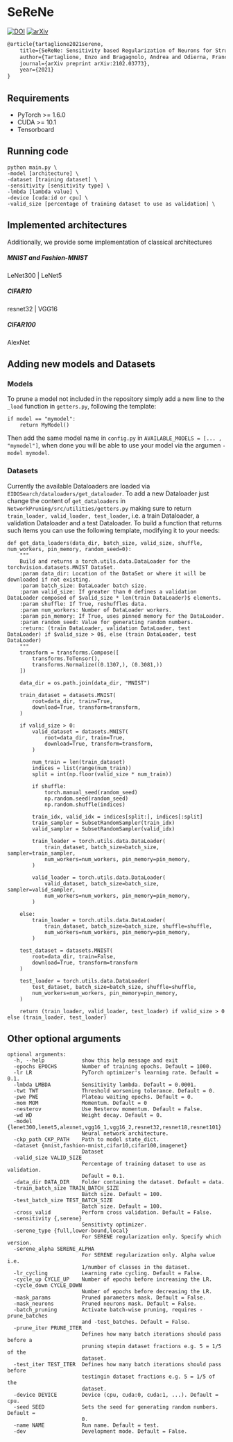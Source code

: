 # SeReNe
[![DOI](https://zenodo.org/badge/doi/10.1109/TNNLS.2021.3084527.svg)](http://dx.doi.org/10.1109/TNNLS.2021.3084527)
[![arXiv](https://img.shields.io/badge/arXiv-2102.03773-b31b1b.svg)](https://arxiv.org/abs/2102.03773)

```latex
@article{tartaglione2021serene,
    title={SeReNe: Sensitivity based Regularization of Neurons for Structured Sparsity in Neural Networks},
    author={Tartaglione, Enzo and Bragagnolo, Andrea and Odierna, Francesco and Fiandrotti, Attilio and Grangetto, Marco},
    journal={arXiv preprint arXiv:2102.03773},
    year={2021}
}

```

## Requirements
* PyTorch >= 1.6.0
* CUDA >= 10.1
* Tensorboard

## Running code
```
python main.py \
-model [architecture] \
-dataset [training dataset] \
-sensitivity [sensitivity type] \
-lmbda [lambda value] \
-device [cuda:id or cpu] \
-valid_size [percentage of training dataset to use as validation] \
```

## Implemented architectures
Additionally, we provide some implementation of classical architectures

##### MNIST and Fashion-MNIST
LeNet300 | LeNet5

##### CIFAR10
resnet32 | VGG16

##### CIFAR100
AlexNet

## Adding new models and Datasets

### Models
To prune a model not included in the repository simply add a new line to the `_load` function in `getters.py`,
following the template:
```
if model == "mymodel":
    return MyModel()
```
Then add the same model name in `config.py` in `AVAILABLE_MODELS = [... , "mymodel"]`, when done you will be able
to use your model via the argumen `-model mymodel`.

### Datasets
Currently the available Dataloaders are loaded via ``EIDOSearch/dataloaders/get_dataloader``.
To add a new Dataloader just change the content of ``get_dataloaders`` in `NetworkPruning/src/utilities/getters.py`
making sure to return ``train_loader, valid_loader, test_loader``, i.e. a train Dataloader, a validation Dataloader and a test Dataloader.
To build a function that returns such items you can use the following template, modifying it to your needs:
```
def get_data_loaders(data_dir, batch_size, valid_size, shuffle, num_workers, pin_memory, random_seed=0):
    """
    Build and returns a torch.utils.data.DataLoader for the torchvision.datasets.MNIST DataSet.
    :param data_dir: Location of the DataSet or where it will be downloaded if not existing.
    :param batch_size: DataLoader batch size.
    :param valid_size: If greater than 0 defines a validation DataLoader composed of $valid_size * len(train DataLoader)$ elements.
    :param shuffle: If True, reshuffles data.
    :param num_workers: Number of DataLoader workers.
    :param pin_memory: If True, uses pinned memory for the DataLoader.
    :param random_seed: Value for generating random numbers.
    :return: (train DataLoader, validation DataLoader, test DataLoader) if $valid_size > 0$, else (train DataLoader, test DataLoader)
    """
    transform = transforms.Compose([
        transforms.ToTensor(),
        transforms.Normalize((0.1307,), (0.3081,))
    ])

    data_dir = os.path.join(data_dir, "MNIST")

    train_dataset = datasets.MNIST(
        root=data_dir, train=True,
        download=True, transform=transform,
    )

    if valid_size > 0:
        valid_dataset = datasets.MNIST(
            root=data_dir, train=True,
            download=True, transform=transform,
        )

        num_train = len(train_dataset)
        indices = list(range(num_train))
        split = int(np.floor(valid_size * num_train))

        if shuffle:
            torch.manual_seed(random_seed)
            np.random.seed(random_seed)
            np.random.shuffle(indices)

        train_idx, valid_idx = indices[split:], indices[:split]
        train_sampler = SubsetRandomSampler(train_idx)
        valid_sampler = SubsetRandomSampler(valid_idx)

        train_loader = torch.utils.data.DataLoader(
            train_dataset, batch_size=batch_size, sampler=train_sampler,
            num_workers=num_workers, pin_memory=pin_memory,
        )

        valid_loader = torch.utils.data.DataLoader(
            valid_dataset, batch_size=batch_size, sampler=valid_sampler,
            num_workers=num_workers, pin_memory=pin_memory,
        )

    else:
        train_loader = torch.utils.data.DataLoader(
            train_dataset, batch_size=batch_size, shuffle=shuffle,
            num_workers=num_workers, pin_memory=pin_memory,
        )

    test_dataset = datasets.MNIST(
        root=data_dir, train=False,
        download=True, transform=transform
    )

    test_loader = torch.utils.data.DataLoader(
        test_dataset, batch_size=batch_size, shuffle=shuffle,
        num_workers=num_workers, pin_memory=pin_memory,
    )

    return (train_loader, valid_loader, test_loader) if valid_size > 0 else (train_loader, test_loader)
```

## Other optional arguments
```
optional arguments:
  -h, --help            show this help message and exit
  -epochs EPOCHS        Number of training epochs. Default = 1000.
  -lr LR                PyTorch optimizer's learning rate. Default = 0.1.
  -lmbda LMBDA          Sensitivity lambda. Default = 0.0001.
  -twt TWT              Threshold worsening tolerance. Default = 0.
  -pwe PWE              Plateau waiting epochs. Default = 0.
  -mom MOM              Momentum. Default = 0
  -nesterov             Use Nesterov momentum. Default = False.
  -wd WD                Weight decay. Default = 0.
  -model {lenet300,lenet5,alexnet,vgg16_1,vgg16_2,resnet32,resnet18,resnet101}
                        Neural network architecture.
  -ckp_path CKP_PATH    Path to model state_dict.
  -dataset {mnist,fashion-mnist,cifar10,cifar100,imagenet}
                        Dataset
  -valid_size VALID_SIZE
                        Percentage of training dataset to use as validation.
                        Default = 0.1.
  -data_dir DATA_DIR    Folder containing the dataset. Default = data.
  -train_batch_size TRAIN_BATCH_SIZE
                        Batch size. Default = 100.
  -test_batch_size TEST_BATCH_SIZE
                        Batch size. Default = 100.
  -cross_valid          Perform cross validation. Default = False.
  -sensitivity {,serene}
                        Sensitivty optimizer.
  -serene_type {full,lower-bound,local}
                        For SERENE regularization only. Specify which version.
  -serene_alpha SERENE_ALPHA
                        For SERENE regularization only. Alpha value i.e.
                        1/number of classes in the dataset.
  -lr_cycling           Learning rate cycling. Default = False.
  -cycle_up CYCLE_UP    Number of epochs before increasing the LR.
  -cycle_down CYCLE_DOWN
                        Number of epochs before decreasing the LR.
  -mask_params          Pruned parameters mask. Default = False.
  -mask_neurons         Pruned neurons mask. Default = False.
  -batch_pruning        Activate batch-wise pruning, requires -prune_batches
                        and -test_batches. Default = False.
  -prune_iter PRUNE_ITER
                        Defines how many batch iterations should pass before a
                        pruning stepin dataset fractions e.g. 5 = 1/5 of the
                        dataset.
  -test_iter TEST_ITER  Defines how many batch iterations should pass before
                        testingin dataset fractions e.g. 5 = 1/5 of the
                        dataset.
  -device DEVICE        Device (cpu, cuda:0, cuda:1, ...). Default = cpu.
  -seed SEED            Sets the seed for generating random numbers. Default =
                        0.
  -name NAME            Run name. Default = test.
  -dev                  Development mode. Default = False.
```
